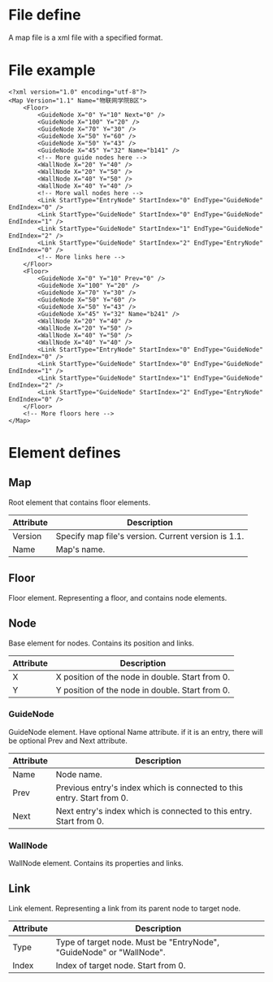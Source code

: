 # File define
A map file is a xml file with a specified format.

# File example
```
<?xml version="1.0" encoding="utf-8"?>
<Map Version="1.1" Name="物联网学院B区">
    <Floor>
        <GuideNode X="0" Y="10" Next="0" />
        <GuideNode X="100" Y="20" />
        <GuideNode X="70" Y="30" />
        <GuideNode X="50" Y="60" />
        <GuideNode X="50" Y="43" />
        <GuideNode X="45" Y="32" Name="b141" />
        <!-- More guide nodes here -->
        <WallNode X="20" Y="40" />
        <WallNode X="20" Y="50" />
        <WallNode X="40" Y="50" />
        <WallNode X="40" Y="40" />
        <!-- More wall nodes here -->
        <Link StartType="EntryNode" StartIndex="0" EndType="GuideNode" EndIndex="0" />
        <Link StartType="GuideNode" StartIndex="0" EndType="GuideNode" EndIndex="1" />
        <Link StartType="GuideNode" StartIndex="1" EndType="GuideNode" EndIndex="2" />
        <Link StartType="GuideNode" StartIndex="2" EndType="EntryNode" EndIndex="0" />
        <!-- More links here -->
    </Floor>
    <Floor>
        <GuideNode X="0" Y="10" Prev="0" />
        <GuideNode X="100" Y="20" />
        <GuideNode X="70" Y="30" />
        <GuideNode X="50" Y="60" />
        <GuideNode X="50" Y="43" />
        <GuideNode X="45" Y="32" Name="b241" />
        <WallNode X="20" Y="40" />
        <WallNode X="20" Y="50" />
        <WallNode X="40" Y="50" />
        <WallNode X="40" Y="40" />
        <Link StartType="EntryNode" StartIndex="0" EndType="GuideNode" EndIndex="0" />
        <Link StartType="GuideNode" StartIndex="0" EndType="GuideNode" EndIndex="1" />
        <Link StartType="GuideNode" StartIndex="1" EndType="GuideNode" EndIndex="2" />
        <Link StartType="GuideNode" StartIndex="2" EndType="EntryNode" EndIndex="0" />
    </Floor>
    <!-- More floors here -->
</Map>
```

# Element defines

## Map
Root element that contains floor elements.

|Attribute|Description|
|---|---|
|Version|Specify map file's version. Current version is 1.1.|
|Name|Map's name.|

## Floor
Floor element. Representing a floor, and contains node elements.

## Node
Base element for nodes. Contains its position and links.

|Attribute|Description|
|---|---|
|X|X position of the node in double. Start from 0.|
|Y|Y position of the node in double. Start from 0.|

### GuideNode
GuideNode element. Have optional Name attribute. if it is an entry, there will be optional Prev and Next attribute.

|Attribute|Description|
|---|---|
|Name|Node name.|
|Prev|Previous entry's index which is connected to this entry. Start from 0.|
|Next|Next entry's index which is connected to this entry. Start from 0.|

### WallNode
WallNode element. Contains its properties and links.

## Link
Link element. Representing a link from its parent node to target node.

|Attribute|Description|
|---|---|
|Type|Type of target node. Must be "EntryNode", "GuideNode" or "WallNode".|
|Index|Index of target node. Start from 0.|